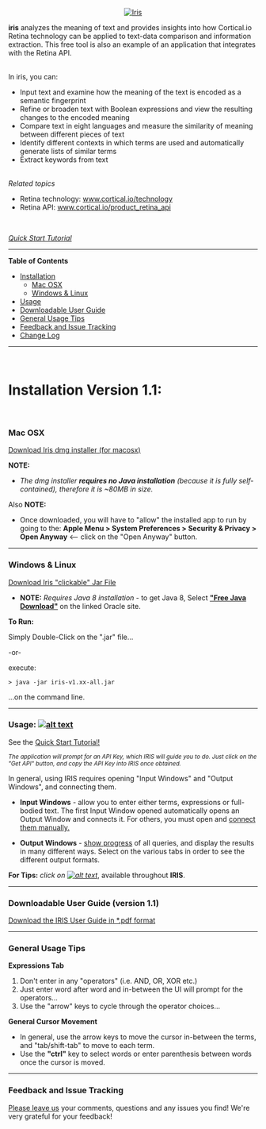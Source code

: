 
<p align="center">
<A href="http://metaware.us/iris/images/iris_window.png"><img src="http://metaware.us/images/iris_black_font_smaller.png" alt="Iris"></A>
</p>

**iris** analyzes the meaning of text and provides insights into how Cortical.io Retina technology can be applied to text-data comparison and information extraction. This free tool is also an example of an application that integrates with the Retina API.

<br>
In iris, you can:

<br> 

* Input text and examine how the meaning of the text is encoded as a semantic fingerprint
* Refine or broaden text with Boolean expressions and view the resulting changes to the encoded meaning
* Compare text in eight languages and measure the similarity of meaning between different pieces of text
* Identify different contexts in which terms are used and automatically generate lists of similar terms
* Extract keywords from text

<br>
<i>Related topics</i>

<br> 

* Retina technology: www.cortical.io/technology
* Retina API: www.cortical.io/product_retina_api

<br> 

[_Quick Start Tutorial_](https://www.youtube.com/watch?v=CsF4pd7fGF0)

---

**Table of Contents** 

* [Installation](#installation-version-10)  
  * [Mac OSX](#mac-osx) 
  * [Windows & Linux](#windows--linux) 
* [Usage](#usage--)
* [Downloadable User Guide](#downloadable-user-guide-version-10)
* [General Usage Tips](#general-usage-tips)
* [Feedback and Issue Tracking](#feedback-and-issue-tracking)
* [Change Log](https://github.com/cortical-io/Public/blob/master/iris/CHANGELOG.md)
 
---

<br>

# Installation Version 1.1:

<br>

### Mac OSX

[Download Iris dmg installer (for macosx)](http://metaware.us/iris/Iris-v1.1-installer.dmg)

**NOTE:** 

* _The dmg installer **requires no Java installation** (because it is fully self-contained), therefore it is ~80MB in size._

Also **NOTE:** 

* Once downloaded, you will have to "allow" the installed app to run by going to the: **Apple Menu > System Preferences > Security & Privacy > Open Anyway**  <-- click on the "Open Anyway" button.

---

### Windows & Linux

[Download Iris "clickable" Jar File](http://metaware.us/iris/iris-v1.1-all.jar)
- **NOTE:** _Requires Java 8 installation_ - to get Java 8, Select [**"Free Java Download"**](https://www.java.com/en/download/) on the linked Oracle site.

**To Run:**

Simply Double-Click on the ".jar" file...

-or-

execute:

```
> java -jar iris-v1.xx-all.jar
```
...on the command line.

---

### Usage:  [![alt text](http://metaware.us/iris/images/info.png "Info Icon")](http://metaware.us/iris/images/iris_window.png)

See the [Quick Start Tutorial!](https://www.youtube.com/watch?v=CsF4pd7fGF0)

<sub>_The application will prompt for an API Key, which IRIS will guide you to do. Just click on the "Get API" button, and copy the API Key into IRIS once obtained._</sub>

In general, using IRIS requires opening "Input Windows" and "Output Windows", and connecting them.
* **Input Windows** - allow you to enter either terms, expressions or full-bodied text. The first Input Window opened automatically opens an Output Window and connects it. For others, you must open and [connect them manually.](http://metaware.us/iris/images/input_selector.png)

* **Output Windows** - [show progress](http://metaware.us/iris/progress.html) of all queries, and display the results in many different ways. Select on the various tabs in order to see the different output formats.

**For Tips:** _click on [![alt text](http://metaware.us/iris/images/info.png "Info Icon")](http://metaware.us/iris/images/iris_window.png)_, available throughout **IRIS**.

---

### Downloadable User Guide (version 1.1)
[Download the IRIS User Guide in *.pdf format](http://metaware.us/iris/docs/Cortical.io_iris_user_guide_LETTER_20170907.pdf)

---

### General Usage Tips

**Expressions Tab**

1. Don't enter in any "operators" (i.e. AND, OR, XOR etc.) 
2. Just enter word after word and in-between the UI will prompt for the operators... 
3. Use the "arrow" keys to cycle through the operator choices... 

**General Cursor Movement** 

* In general, use the arrow keys to move the cursor in-between the terms, and "tab/shift-tab" to move to each term.
* Use the **"ctrl"** key to select words or enter parenthesis between words once the cursor is moved.

---

### Feedback and Issue Tracking

[Please leave us](https://cortical-io.uservoice.com/) your comments, questions and any issues you find! We're very grateful for your feedback!
